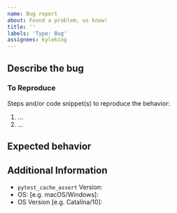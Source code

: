 ```yaml
---
name: Bug report
about: Found a problem, us know!
title: ''
labels: 'Type: Bug'
assignees: kyleking
---
```


## Describe the bug

<!-- TODO: Describe the bug -->

### To Reproduce

<!-- TODO: How can someone else replicate the issue -->

Steps and/or code snippet(s) to reproduce the behavior:

1. ...
1. ...

## Expected behavior

<!-- TODO: What did you expect? -->

## Additional Information

<!-- TODO: Add any relevant versions -->

- `pytest_cache_assert` Version:
- OS: \[e.g. macOS/Windows\]:
- OS Version \[e.g. Catalina/10\]:

<!-- TODO: Add `pip freeze` or other version information that is relevant -->

<!-- 'calcipy:skip_tags' -->
